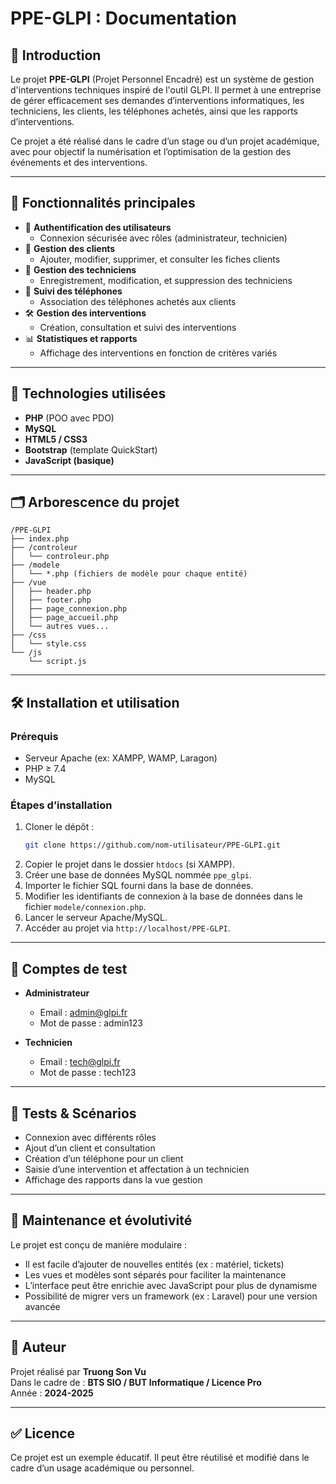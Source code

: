 # PPE-GLPI : Documentation

## 📌 Introduction

Le projet **PPE-GLPI** (Projet Personnel Encadré) est un système de gestion d'interventions techniques inspiré de l'outil GLPI. Il permet à une entreprise de gérer efficacement ses demandes d’interventions informatiques, les techniciens, les clients, les téléphones achetés, ainsi que les rapports d’interventions.

Ce projet a été réalisé dans le cadre d’un stage ou d’un projet académique, avec pour objectif la numérisation et l’optimisation de la gestion des événements et des interventions.

---

## 🚀 Fonctionnalités principales

- 🔐 **Authentification des utilisateurs**
  - Connexion sécurisée avec rôles (administrateur, technicien)
- 👤 **Gestion des clients**
  - Ajouter, modifier, supprimer, et consulter les fiches clients
- 🔧 **Gestion des techniciens**
  - Enregistrement, modification, et suppression des techniciens
- 📱 **Suivi des téléphones**
  - Association des téléphones achetés aux clients
- 🛠️ **Gestion des interventions**
  - Création, consultation et suivi des interventions
- 📊 **Statistiques et rapports**
  - Affichage des interventions en fonction de critères variés

---

## 🧰 Technologies utilisées

- **PHP** (POO avec PDO)
- **MySQL**
- **HTML5 / CSS3**
- **Bootstrap** (template QuickStart)
- **JavaScript (basique)**

---

## 🗂️ Arborescence du projet

```
/PPE-GLPI
├── index.php
├── /controleur
│   └── controleur.php
├── /modele
│   └── *.php (fichiers de modèle pour chaque entité)
├── /vue
│   ├── header.php
│   ├── footer.php
│   ├── page_connexion.php
│   ├── page_accueil.php
│   └── autres vues...
├── /css
│   └── style.css
└── /js
    └── script.js
```

---

## 🛠️ Installation et utilisation

### Prérequis

- Serveur Apache (ex: XAMPP, WAMP, Laragon)
- PHP ≥ 7.4
- MySQL

### Étapes d’installation

1. Cloner le dépôt :
   ```bash
   git clone https://github.com/nom-utilisateur/PPE-GLPI.git
   ```
2. Copier le projet dans le dossier `htdocs` (si XAMPP).
3. Créer une base de données MySQL nommée `ppe_glpi`.
4. Importer le fichier SQL fourni dans la base de données.
5. Modifier les identifiants de connexion à la base de données dans le fichier `modele/connexion.php`.
6. Lancer le serveur Apache/MySQL.
7. Accéder au projet via `http://localhost/PPE-GLPI`.

---

## 🔐 Comptes de test

- **Administrateur**
  - Email : admin@glpi.fr
  - Mot de passe : admin123

- **Technicien**
  - Email : tech@glpi.fr
  - Mot de passe : tech123

---

## 🧪 Tests & Scénarios

- Connexion avec différents rôles
- Ajout d’un client et consultation
- Création d’un téléphone pour un client
- Saisie d’une intervention et affectation à un technicien
- Affichage des rapports dans la vue gestion

---

## 🔧 Maintenance et évolutivité

Le projet est conçu de manière modulaire :

- Il est facile d’ajouter de nouvelles entités (ex : matériel, tickets)
- Les vues et modèles sont séparés pour faciliter la maintenance
- L’interface peut être enrichie avec JavaScript pour plus de dynamisme
- Possibilité de migrer vers un framework (ex : Laravel) pour une version avancée

---

## 📄 Auteur

Projet réalisé par **Truong Son Vu**  
Dans le cadre de : **BTS SIO / BUT Informatique / Licence Pro**  
Année : **2024-2025**

---

## ✅ Licence

Ce projet est un exemple éducatif. Il peut être réutilisé et modifié dans le cadre d’un usage académique ou personnel.
